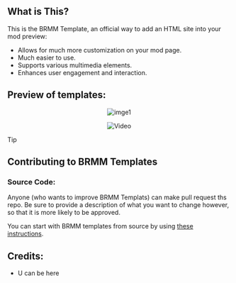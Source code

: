 ## What is This?

This is the BRMM Template, an official way to add an HTML site into your mod preview:

- Allows for much more customization on your mod page.
- Much easier to use.
- Supports various multimedia elements.
- Enhances user engagement and interaction.

## Preview of templates:

<p align="center">
     <img src="https://github.com/ControllerPog/BrmmModersTemplate/blob/main/Screenshots/example_01.png" alt="imge1">
</p>

<p align="center">
     <img src="https://img.youtube.com/vi/a4IIA1PuZEg/maxresdefault.jpg" alt="Video">
</p>

> [!TIP]
> 

## Contributing to BRMM Templates

### Source Code:

Anyone (who wants to improve BRMM Templats) can make pull request ths repo. Be sure to provide a description of what you want to change however, so that it is more likely to be approved.

You can start with BRMM templates from source by using [these instructions](https://github.com/anonymous-editor/BRMM/blob/main/Documentation/SOURCECODE.md).

## Credits:
- U can be here
